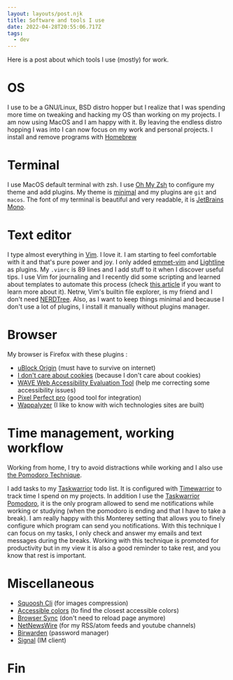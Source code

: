```yaml
---
layout: layouts/post.njk
title: Software and tools I use
date: 2022-04-28T20:55:06.717Z
tags:
  - dev
---
```

Here is a post about which tools I use (mostly) for work.

# OS
I use to be a GNU/Linux, BSD distro hopper but I realize that I was spending more time on tweaking and hacking my OS than working on my projects. I am now using MacOS and I am happy with it. By leaving the endless distro hopping I was into I can now focus on my work and personal projects.
I install and remove programs with [Homebrew](https://brew.sh/)

# Terminal
I use MacOS default terminal with zsh. I use [Oh My Zsh](https://ohmyz.sh/) to configure my theme and add plugins. My theme is [minimal](https://github.com/ohmyzsh/ohmyzsh/blob/master/themes/minimal.zsh-theme) and my plugins are `git` and `macos`. The font of my terminal is beautiful and very readable, it is [JetBrains Mono](https://www.jetbrains.com/lp/mono/).

# Text editor
I type almost everything in [Vim](ttps://www.vim.org). I love it. I am starting to feel comfortable with it and that's pure power and joy. I only added [emmet-vim](https://github.com/mattn/emmet-vim) and [Lightline](https://github.com/itchyny/lightline.vim) as plugins. My `.vimrc` is 89 lines and I add stuff to it when I discover useful tips. I use Vim for journaling and I recently did some scripting and learned about templates to automate this process (check [this article](https://danishpraka.sh/2020/02/23/journaling-in-vim.html) if you want to learn more about it). Netrw, Vim's builtin file explorer, is my friend and I don't need [NERDTree](https://github.com/preservim/nerdtree). Also, as I want to keep things minimal and because I don't use a lot of plugins, I install it manually without plugins manager. 

# Browser
My browser is Firefox with these plugins :
- [uBlock Origin](https://ublockorigin.com/) (must have to survive on internet)
- [I don't care about cookies](https://www.i-dont-care-about-cookies.eu/) (because I don't care about cookies)
- [WAVE Web Accessibility Evaluation Tool](https://wave.webaim.org/) (help me correcting some accessibility issues)
- [Pixel Perfect pro](https://addons.mozilla.org/en-US/firefox/addon/pixel-perfect-pro/) (good tool for integration)
- [Wappalyzer](https://www.wappalyzer.com/) (I like to know with wich technologies sites are built)

# Time management, working workflow
Working from home, I try to avoid distractions while working and I also use [the Pomodoro Technique](https://en.wikipedia.org/wiki/Pomodoro_Technique).

I add tasks to my [Taskwarrior](https://taskwarrior.org/) todo list. It is configured with [Timewarrior](https://timewarrior.net/) to track time I spend on my projects. In addition I use the [Taskwarrior Pomodoro](https://github.com/coddingtonbear/taskwarrior-pomodoro), it is the only program allowed to send me notifications while working or studying (when the pomodoro is ending and that I have to take a break). I am really happy with this Monterey setting that allows you to finely configure which program can send you notifications. With this technique I can focus on my tasks, I only check and answer my emails and text messages during the breaks. Working with this technique is promoted for productivity but in my view it is also a good reminder to take rest, and you know that rest is important.

# Miscellaneous
- [Squoosh Cli](https://github.com/GoogleChromeLabs/squoosh/tree/dev/cli) (for images compression)
- [Accessible colors](https://accessible-colors.com/) (to find the closest accessible colors)
- [Browser Sync](https://browsersync.io/) (don't need to reload page anymore)
- [NetNewsWire](https://netnewswire.com/) (for my RSS/atom feeds and youtube channels)
- [Birwarden](https://bitwarden.com/) (password manager)
- [Signal](https://www.signal.org/) (IM client)

# Fin







